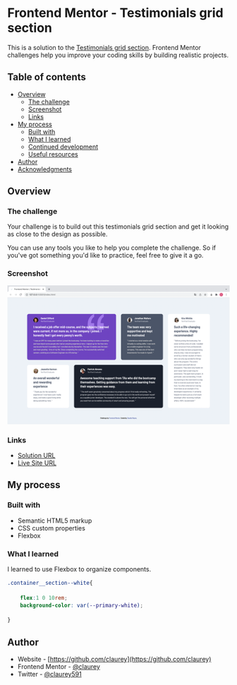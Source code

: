 # Frontend Mentor - Testimonials grid section

This is a solution to the [Testimonials grid section](https://www.frontendmentor.io/challenges/testimonials-grid-section-Nnw6J7Un7). Frontend Mentor challenges help you improve your coding skills by building realistic projects. 

## Table of contents

- [Overview](#overview)
  - [The challenge](#the-challenge)
  - [Screenshot](#screenshot)
  - [Links](#links)
- [My process](#my-process)
  - [Built with](#built-with)
  - [What I learned](#what-i-learned)
  - [Continued development](#continued-development)
  - [Useful resources](#useful-resources)
- [Author](#author)
- [Acknowledgments](#acknowledgments)


## Overview

### The challenge

Your challenge is to build out this testimonials grid section and get it looking as close to the design as possible.

You can use any tools you like to help you complete the challenge. So if you've got something you'd like to practice, feel free to give it a go.


### Screenshot

![](preview-screenshot.png)


### Links

- [Solution URL](https://github.com/claurey/testimonials-grid-section)
- [Live Site URL](https://claurey.github.io/testimonials-grid-section/)

## My process

### Built with

- Semantic HTML5 markup
- CSS custom properties
- Flexbox


### What I learned

I learned to use Flexbox to organize components.
```css
.container__section--white{

    flex:1 0 10rem;
    background-color: var(--primary-white);

}
```


## Author

- Website - [https://github.com/claurey](https://github.com/claurey)
- Frontend Mentor - [@claurey](https://www.frontendmentor.io/profile/claurey)
- Twitter - [@claurey591](https://www.twitter.com/claurey591)

